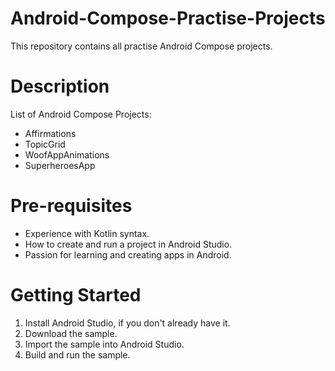 # Android-Compose-Practise-Projects
This repository contains all practise Android Compose projects.

# Description
List of Android Compose Projects:
- Affirmations
- TopicGrid
- WoofAppAnimations
- SuperheroesApp

# Pre-requisites
- Experience with Kotlin syntax.
- How to create and run a project in  Android Studio.
- Passion for learning and creating apps in Android.

# Getting Started
1. Install Android Studio, if you don't already have it.
2. Download the sample.
3. Import the sample into Android Studio.
4. Build and run the sample.
